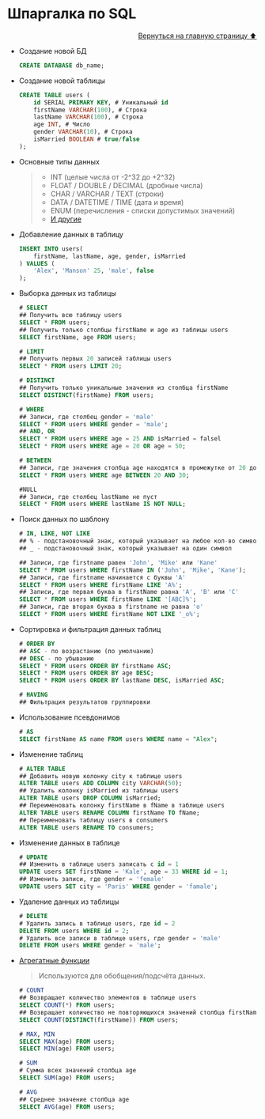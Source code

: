 # Шпаргалка по SQL

<div align="right"><a href="https://github.com/cheatsnake/backend-cheats#%D1%80%D0%B5%D0%BB%D1%8F%D1%86%D0%B8%D0%BE%D0%BD%D0%BD%D0%B0%D1%8F-%D0%B1%D0%B0%D0%B7%D0%B0-%D0%B4%D0%B0%D0%BD%D0%BD%D1%8B%D1%85">Вернуться на главную страницу ⬆️</a></div>

 - Создание новой БД
	```sql
	CREATE DATABASE db_name;
	```
- Создание новой таблицы
	```sql
	CREATE TABLE users ( 
	    id SERIAL PRIMARY KEY, # Уникальный id
	    firstName VARCHAR(100), # Строка
	    lastName VARCHAR(100), # Строка
	    age INT, # Число
	    gender VARCHAR(10), # Строка 
	    isMarried BOOLEAN # true/false
	);        
	```
- Основные типы данных
    > - INT (целые числа от -2^32 до +2^32)
    > - FLOAT / DOUBLE / DECIMAL (дробные числа)
    > - CHAR / VARCHAR / TEXT (строки)
    > - DATA / DATETIME / TIME (дата и время)
    > - ENUM (перечисления - списки допустимых значений)
    > - [И другие](https://sql-language.ru/osnova-sql/tipy-dannykh-sql.html)
- Добавление данных в таблицу
	```sql
	INSERT INTO users(
	    firstName, lastName, age, gender, isMarried
	) VALUES (
	    'Alex', 'Manson' 25, 'male', false
	);
	```
- Выборка данных из таблицы
	```sql
	# SELECT
	## Получить всю таблицу users
	SELECT * FROM users; 
	## Получить только столбцы firstName и age из таблицы users
	SELECT firstName, age FROM users; 

	# LIMIT
	## Получить первых 20 записей таблицы users
	SELECT * FROM users LIMIT 20;

	# DISTINCT
	## Получить только уникальные значения из столбца firstName
	SELECT DISTINCT(firstName) FROM users;

	# WHERE
	## Записи, где столбец gender = 'male'
	SELECT * FROM users WHERE gender = 'male'; 
	## AND, OR 
	SELECT * FROM users WHERE age = 25 AND isMarried = falsel
	SELECT * FROM users WHERE age = 20 OR age = 50;

	# BETWEEN
	## Записи, где значения столбца age находятся в промежутке от 20 до 30
	SELECT * FROM users WHERE age BETWEEN 20 AND 30;

	#NULL
	## Записи, где столбец lastName не пуст
	SELECT * FROM users WHERE lastName IS NOT NULL;
	```
- Поиск данных по шаблону
	```sql
	# IN, LIKE, NOT LIKE
	## % - подстановочный знак, который указывает на любое кол-во символов
	## _ - подстановочный знак, который указывает на один символ

	## Записи, где firstname равен 'John', 'Mike' или 'Kane'
	SELECT * FROM users WHERE firstName IN ('John', 'Mike', 'Kane');
	## Записи, где firstname начинается c буквы 'A'
	SELECT * FROM users WHERE firstName LIKE 'A%';
	## Записи, где первая буква в firstName равна 'A', 'B' или 'C'
	SELECT * FROM users WHERE firstName LIKE '[ABC]%';
	## Записи, где вторая буква в firstname не равна 'o'
	SELECT * FROM users WHERE firstName NOT LIKE '_o%';
	```
- Сортировка и фильтрация данных таблиц
	```sql
	# ORDER BY
	## ASC - по возрастанию (по умолчанию)
	## DESC - по убыванию
	SELECT * FROM users ORDER BY firstName ASC;
	SELECT * FROM users ORDER BY age DESC;
	SELECT * FROM users ORDER BY lastName DESC, isMarried ASC;

	# HAVING
	## Фильтрация результатов группировки
	```
- Использование псевдонимов
	```sql
	# AS
	SELECT firstName AS name FROM users WHERE name = "Alex";
	```
- Изменение таблиц
	```sql
	# ALTER TABLE
	## Добавить новую колонку city к таблицe users
	ALTER TABLE users ADD COLUMN city VARCHAR(50); 
	## Удалить колонку isMarried из таблицы users
	ALTER TABLE users DROP COLUMN isMarried;
	## Переименовать колонку firstName в fName в таблицe users
	ALTER TABLE users RENAME COLUMN firstName TO fName;
	## Переименовать таблицу users в consumers
	ALTER TABLE users RENAME TO consumers;
	```
- Изменение данных в таблице
	```sql
	# UPDATE
	## Изменить в таблицe users записать с id = 1
	UPDATE users SET firstName = 'Kale', age = 33 WHERE id = 1;
	## Изменить записи, где gender = 'female'
	UPDATE users SET city = 'Paris' WHERE gender = 'famale';
	```
- Удаление данных из таблицы
	```sql
	# DELETE
	# Удалить запись в таблице users, где id = 2
	DELETE FROM users WHERE id = 2;
	# Удалить все записи в таблице users, где gender = 'male'
	DELETE FROM users WHERE gender = 'male';
	```
-   [Агрегатные функции](https://codetown.ru/sql/agregatnye-funkcii/)
	> Используются для обобщения/подсчёта данных.
	```sql
	# COUNT
	## Возвращает количество элементов в таблице users
	SELECT COUNT(*) FROM users;
	## Возвращает количество не повторяющихся значений столбца firstName
	SELECT COUNT(DISTINCT(firstName)) FROM users;

	# MAX, MIN
	SELECT MAX(age) FROM users;
	SELECT MIN(age) FROM users;

	# SUM
	# Сумма всех значений столбца age
	SELECT SUM(age) FROM users;

	# AVG
	## Среднее значение столбца age
	SELECT AVG(age) FROM users;
	```